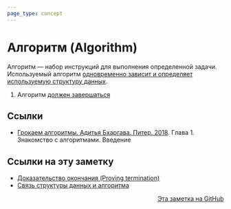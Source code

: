 ```yaml
---
page_type: concept
---
```


# Алгоритм (Algorithm)

Алгоритм — набор инструкций для выполнения определенной задачи. Используемый алгоритм [одновременно зависит и определяет используемую структуру данных](20221120131354.md).

1. Алгоритм [должен завершаться](20221027222948.md)

## Ссылки

- [Грокаем алгоритмы. Адитья Бхаргава. Питер. 2018](BhargavaGrokaemAlgoritmy2018.md). Глава 1. Знакомство с алгоритмами. Введение


## Ссылки на эту заметку

* [Доказательство окончания (Proving termination)](20221027222948.md)
* [Связь структуры данных и алгоритма](20221120131354.md)


<p v-pre style="text-align: right">
  <a href="https://github.com/Kverde/algorithms/blob/main/source/20221030004439.md">
  Эта заметка на GitHub
  </a>
</p>
